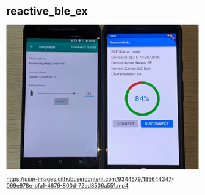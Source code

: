 # reactive_ble_ex

<img src="screenshot/PXL_20220819_142854789.jpg" width="640px">

https://user-images.githubusercontent.com/9344579/185644347-069e978e-bfa1-4676-800d-72ed8506a551.mp4
